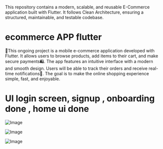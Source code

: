 This repository contains a modern, scalable, and reusable E-Commerce application built with Flutter. It follows Clean Architecture, ensuring a structured, maintainable, and testable codebase.

# ecommerce APP flutter

📱This ongoing project is a mobile e-commerce application developed with Flutter. It allows users to browse products, add items to their cart, and make secure payments🛍. The app features an intuitive interface with a modern and smooth design. Users will be able to track their orders and receive real-time notifications🛒. The goal is to make the online shopping experience simple, fast, and enjoyable. 
# UI login screen, signup , onboarding done , home ui done

![Image](https://github.com/user-attachments/assets/c9cc6ca1-a28b-43a4-9d07-b736366bebce)

![Image](https://github.com/user-attachments/assets/be5bfe9a-a3ea-4ae1-9209-72dcc9482053)

![Image](https://github.com/user-attachments/assets/62c80253-54e8-43d6-8497-e848a437d652)


